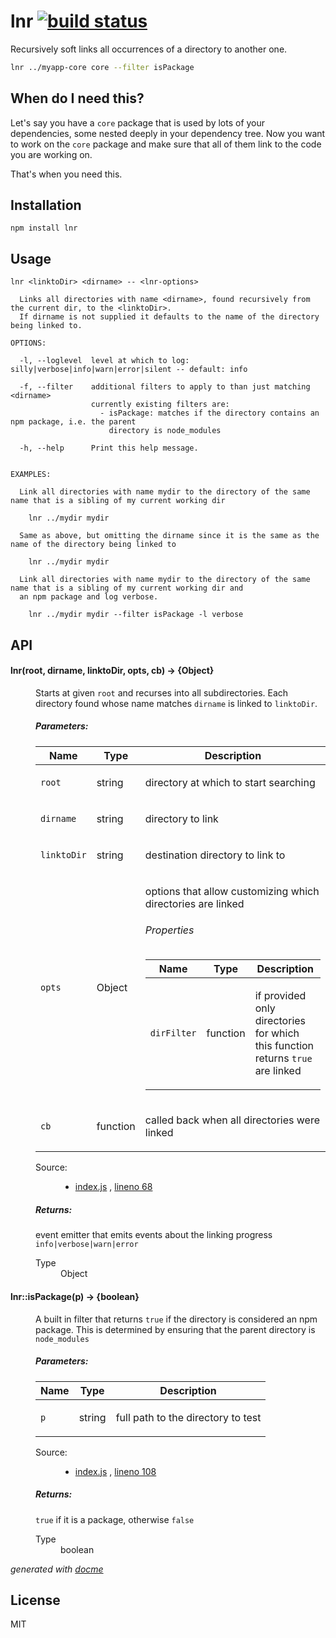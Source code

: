 # lnr [![build status](https://secure.travis-ci.org/thlorenz/lnr.png)](http://travis-ci.org/thlorenz/lnr)

Recursively soft links all occurrences of a directory to another one.

```sh
lnr ../myapp-core core --filter isPackage
```

## When do I need this?

Let's say you have a `core` package that is used by lots of your dependencies, some nested deeply in your dependency
tree. Now you want to work on the `core` package and make sure that all of them link to the code you are working on.

That's when you need this.

## Installation

    npm install lnr

## Usage

```
lnr <linktoDir> <dirname> -- <lnr-options>

  Links all directories with name <dirname>, found recursively from the current dir, to the <linktoDir>.
  If dirname is not supplied it defaults to the name of the directory being linked to.

OPTIONS:

  -l, --loglevel  level at which to log: silly|verbose|info|warn|error|silent -- default: info

  -f, --filter    additional filters to apply to than just matching <dirname>
                  currently existing filters are:
                    - isPackage: matches if the directory contains an npm package, i.e. the parent
                      directory is node_modules
  
  -h, --help      Print this help message.


EXAMPLES:
  
  Link all directories with name mydir to the directory of the same name that is a sibling of my current working dir
    
    lnr ../mydir mydir

  Same as above, but omitting the dirname since it is the same as the name of the directory being linked to
    
    lnr ../mydir mydir

  Link all directories with name mydir to the directory of the same name that is a sibling of my current working dir and
  an npm package and log verbose.
    
    lnr ../mydir mydir --filter isPackage -l verbose
```

## API

<!-- START docme generated API please keep comment here to allow auto update -->
<!-- DON'T EDIT THIS SECTION, INSTEAD RE-RUN docme TO UPDATE -->

<div>
<div class="jsdoc-githubify">
<section>
<article>
<div class="container-overview">
<dl class="details">
</dl>
</div>
<dl>
<dt>
<h4 class="name" id="lnr"><span class="type-signature"></span>lnr<span class="signature">(root, dirname, linktoDir, opts, cb)</span><span class="type-signature"> &rarr; {Object}</span></h4>
</dt>
<dd>
<div class="description">
<p>Starts at given <code>root</code> and recurses into all subdirectories.
Each directory found whose name matches <code>dirname</code> is linked to <code>linktoDir</code>.</p>
</div>
<h5>Parameters:</h5>
<table class="params">
<thead>
<tr>
<th>Name</th>
<th>Type</th>
<th class="last">Description</th>
</tr>
</thead>
<tbody>
<tr>
<td class="name"><code>root</code></td>
<td class="type">
<span class="param-type">string</span>
</td>
<td class="description last"><p>directory at which to start searching</p></td>
</tr>
<tr>
<td class="name"><code>dirname</code></td>
<td class="type">
<span class="param-type">string</span>
</td>
<td class="description last"><p>directory to link</p></td>
</tr>
<tr>
<td class="name"><code>linktoDir</code></td>
<td class="type">
<span class="param-type">string</span>
</td>
<td class="description last"><p>destination directory to link to</p></td>
</tr>
<tr>
<td class="name"><code>opts</code></td>
<td class="type">
<span class="param-type">Object</span>
</td>
<td class="description last"><p>options that allow customizing which directories are linked</p>
<h6>Properties</h6>
<table class="params">
<thead>
<tr>
<th>Name</th>
<th>Type</th>
<th class="last">Description</th>
</tr>
</thead>
<tbody>
<tr>
<td class="name"><code>dirFilter</code></td>
<td class="type">
<span class="param-type">function</span>
</td>
<td class="description last"><p>if provided only directories for which this
function returns <code>true</code> are linked</p></td>
</tr>
</tbody>
</table>
</td>
</tr>
<tr>
<td class="name"><code>cb</code></td>
<td class="type">
<span class="param-type">function</span>
</td>
<td class="description last"><p>called back when all directories were linked</p></td>
</tr>
</tbody>
</table>
<dl class="details">
<dt class="tag-source">Source:</dt>
<dd class="tag-source"><ul class="dummy">
<li>
<a href="https://github.com/thlorenz/lnr/blob/master/index.js">index.js</a>
<span>, </span>
<a href="https://github.com/thlorenz/lnr/blob/master/index.js#L68">lineno 68</a>
</li>
</ul></dd>
</dl>
<h5>Returns:</h5>
<div class="param-desc">
<p>event emitter that emits events about the linking progress <code>info|verbose|warn|error</code></p>
</div>
<dl>
<dt>
Type
</dt>
<dd>
<span class="param-type">Object</span>
</dd>
</dl>
</dd>
<dt>
<h4 class="name" id="lnr::isPackage"><span class="type-signature"></span>lnr::isPackage<span class="signature">(p)</span><span class="type-signature"> &rarr; {boolean}</span></h4>
</dt>
<dd>
<div class="description">
<p>A built in filter that returns <code>true</code> if the directory is considered an npm package.
This is determined by ensuring that the parent directory is <code>node_modules</code></p>
</div>
<h5>Parameters:</h5>
<table class="params">
<thead>
<tr>
<th>Name</th>
<th>Type</th>
<th class="last">Description</th>
</tr>
</thead>
<tbody>
<tr>
<td class="name"><code>p</code></td>
<td class="type">
<span class="param-type">string</span>
</td>
<td class="description last"><p>full path to the directory to test</p></td>
</tr>
</tbody>
</table>
<dl class="details">
<dt class="tag-source">Source:</dt>
<dd class="tag-source"><ul class="dummy">
<li>
<a href="https://github.com/thlorenz/lnr/blob/master/index.js">index.js</a>
<span>, </span>
<a href="https://github.com/thlorenz/lnr/blob/master/index.js#L108">lineno 108</a>
</li>
</ul></dd>
</dl>
<h5>Returns:</h5>
<div class="param-desc">
<p><code>true</code> if it is a package, otherwise <code>false</code></p>
</div>
<dl>
<dt>
Type
</dt>
<dd>
<span class="param-type">boolean</span>
</dd>
</dl>
</dd>
</dl>
</article>
</section>
</div>

*generated with [docme](https://github.com/thlorenz/docme)*
</div>
<!-- END docme generated API please keep comment here to allow auto update -->

## License

MIT
